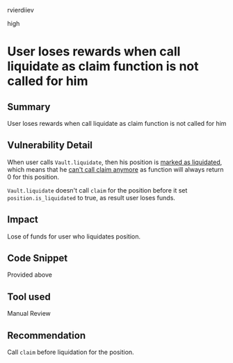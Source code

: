 rvierdiiev

high

# User loses rewards when call liquidate as claim function is not called for him

## Summary
User loses rewards when call liquidate as claim function is not called for him
## Vulnerability Detail
When user calls `Vault.liquidate`, then his position is [marked as liquidated](https://github.com/sherlock-audit/2023-02-fair-funding/blob/main/fair-funding/contracts/Vault.vy#L334), which means that he [can't call claim anymore](https://github.com/sherlock-audit/2023-02-fair-funding/blob/main/fair-funding/contracts/Vault.vy#L334) as function will always return 0 for this position.

`Vault.liquidate` doesn't call `claim` for the position before it set `position.is_liquidated` to true, as result user loses funds.
## Impact
Lose of funds for user who liquidates position.
## Code Snippet
Provided above
## Tool used

Manual Review

## Recommendation
Call `claim` before liquidation for the position. 